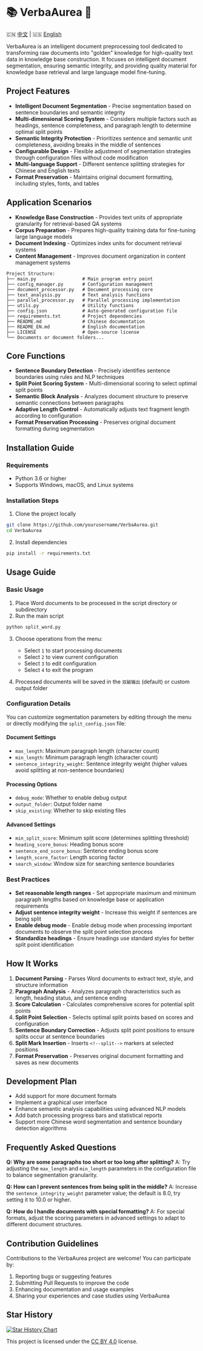 # 📚 VerbaAurea 🌟

🇨🇳 [中文](./README.md) | 🇺🇸 [English](./README_EN.md)

VerbaAurea is an intelligent document preprocessing tool dedicated to transforming raw documents into "golden" knowledge for high-quality text data in knowledge base construction. It focuses on intelligent document segmentation, ensuring semantic integrity, and providing quality material for knowledge base retrieval and large language model fine-tuning.

## Project Features

- **Intelligent Document Segmentation** - Precise segmentation based on sentence boundaries and semantic integrity
- **Multi-dimensional Scoring System** - Considers multiple factors such as headings, sentence completeness, and paragraph length to determine optimal split points
- **Semantic Integrity Protection** - Prioritizes sentence and semantic unit completeness, avoiding breaks in the middle of sentences
- **Configurable Design** - Flexible adjustment of segmentation strategies through configuration files without code modification
- **Multi-language Support** - Different sentence splitting strategies for Chinese and English texts
- **Format Preservation** - Maintains original document formatting, including styles, fonts, and tables

## Application Scenarios

- **Knowledge Base Construction** - Provides text units of appropriate granularity for retrieval-based QA systems
- **Corpus Preparation** - Prepares high-quality training data for fine-tuning large language models
- **Document Indexing** - Optimizes index units for document retrieval systems
- **Content Management** - Improves document organization in content management systems

```
Project Structure:
├── main.py                 # Main program entry point
├── config_manager.py       # Configuration management
├── document_processor.py   # Document processing core
├── text_analysis.py        # Text analysis functions
├── parallel_processor.py   # Parallel processing implementation
├── utils.py                # Utility functions
├── config.json             # Auto-generated configuration file
├── requirements.txt        # Project dependencies
├── README.md               # Chinese documentation
├── README_EN.md            # English documentation
├── LICENSE                 # Open-source license
└── Documents or document folders...
```


## Core Functions

- **Sentence Boundary Detection** - Precisely identifies sentence boundaries using rules and NLP techniques
- **Split Point Scoring System** - Multi-dimensional scoring to select optimal split points
- **Semantic Block Analysis** - Analyzes document structure to preserve semantic connections between paragraphs
- **Adaptive Length Control** - Automatically adjusts text fragment length according to configuration
- **Format Preservation Processing** - Preserves original document formatting during segmentation

## Installation Guide

### Requirements

- Python 3.6 or higher
- Supports Windows, macOS, and Linux systems

### Installation Steps

1. Clone the project locally

```bash
git clone https://github.com/yourusername/VerbaAurea.git
cd VerbaAurea
```


2. Install dependencies

```bash
pip install -r requirements.txt
```


## Usage Guide

### Basic Usage

1. Place Word documents to be processed in the script directory or subdirectory
2. Run the main script

```bash
python split_word.py
```


3. Choose operations from the menu:
   - Select `1` to start processing documents
   - Select `2` to view current configuration
   - Select `3` to edit configuration
   - Select `4` to exit the program

4. Processed documents will be saved in the `双碳输出` (default) or custom output folder

### Configuration Details

You can customize segmentation parameters by editing through the menu or directly modifying the `split_config.json` file:

#### Document Settings

- `max_length`: Maximum paragraph length (character count)
- `min_length`: Minimum paragraph length (character count)
- `sentence_integrity_weight`: Sentence integrity weight (higher values avoid splitting at non-sentence boundaries)

#### Processing Options

- `debug_mode`: Whether to enable debug output
- `output_folder`: Output folder name
- `skip_existing`: Whether to skip existing files

#### Advanced Settings

- `min_split_score`: Minimum split score (determines splitting threshold)
- `heading_score_bonus`: Heading bonus score
- `sentence_end_score_bonus`: Sentence ending bonus score
- `length_score_factor`: Length scoring factor
- `search_window`: Window size for searching sentence boundaries

### Best Practices

- **Set reasonable length ranges** - Set appropriate maximum and minimum paragraph lengths based on knowledge base or application requirements
- **Adjust sentence integrity weight** - Increase this weight if sentences are being split
- **Enable debug mode** - Enable debug mode when processing important documents to observe the split point selection process
- **Standardize headings** - Ensure headings use standard styles for better split point identification

## How It Works

1. **Document Parsing** - Parses Word documents to extract text, style, and structure information
2. **Paragraph Analysis** - Analyzes paragraph characteristics such as length, heading status, and sentence ending
3. **Score Calculation** - Calculates comprehensive scores for potential split points
4. **Split Point Selection** - Selects optimal split points based on scores and configuration
5. **Sentence Boundary Correction** - Adjusts split point positions to ensure splits occur at sentence boundaries
6. **Split Mark Insertion** - Inserts `<!--split-->` markers at selected positions
7. **Format Preservation** - Preserves original document formatting and saves as new documents

## Development Plan

- Add support for more document formats
- Implement a graphical user interface
- Enhance semantic analysis capabilities using advanced NLP models
- Add batch processing progress bars and statistical reports
- Support more Chinese word segmentation and sentence boundary detection algorithms

## Frequently Asked Questions

**Q: Why are some paragraphs too short or too long after splitting?**
A: Try adjusting the `max_length` and `min_length` parameters in the configuration file to balance segmentation granularity.

**Q: How can I prevent sentences from being split in the middle?**
A: Increase the `sentence_integrity_weight` parameter value; the default is 8.0, try setting it to 10.0 or higher.

**Q: How do I handle documents with special formatting?**
A: For special formats, adjust the scoring parameters in advanced settings to adapt to different document structures.

## Contribution Guidelines

Contributions to the VerbaAurea project are welcome! You can participate by:

1. Reporting bugs or suggesting features
2. Submitting Pull Requests to improve the code
3. Enhancing documentation and usage examples
4. Sharing your experiences and case studies using VerbaAurea

## Star History

[![Star History Chart](https://api.star-history.com/svg?repos=AEPAX/VerbaAurea&type=Date)](https://star-history.com/#AEPAX/VerbaAurea&Date)

This project is licensed under the [CC BY 4.0](https://creativecommons.org/licenses/by/4.0/) license.